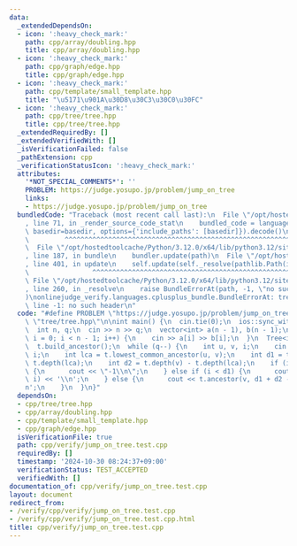 ```yaml
---
data:
  _extendedDependsOn:
  - icon: ':heavy_check_mark:'
    path: cpp/array/doubling.hpp
    title: cpp/array/doubling.hpp
  - icon: ':heavy_check_mark:'
    path: cpp/graph/edge.hpp
    title: cpp/graph/edge.hpp
  - icon: ':heavy_check_mark:'
    path: cpp/template/small_template.hpp
    title: "\u5171\u901A\u30D8\u30C3\u30C0\u30FC"
  - icon: ':heavy_check_mark:'
    path: cpp/tree/tree.hpp
    title: cpp/tree/tree.hpp
  _extendedRequiredBy: []
  _extendedVerifiedWith: []
  _isVerificationFailed: false
  _pathExtension: cpp
  _verificationStatusIcon: ':heavy_check_mark:'
  attributes:
    '*NOT_SPECIAL_COMMENTS*': ''
    PROBLEM: https://judge.yosupo.jp/problem/jump_on_tree
    links:
    - https://judge.yosupo.jp/problem/jump_on_tree
  bundledCode: "Traceback (most recent call last):\n  File \"/opt/hostedtoolcache/Python/3.12.0/x64/lib/python3.12/site-packages/onlinejudge_verify/documentation/build.py\"\
    , line 71, in _render_source_code_stat\n    bundled_code = language.bundle(stat.path,\
    \ basedir=basedir, options={'include_paths': [basedir]}).decode()\n          \
    \         ^^^^^^^^^^^^^^^^^^^^^^^^^^^^^^^^^^^^^^^^^^^^^^^^^^^^^^^^^^^^^^^^^^^^^^^^^^^^^^^^^\n\
    \  File \"/opt/hostedtoolcache/Python/3.12.0/x64/lib/python3.12/site-packages/onlinejudge_verify/languages/cplusplus.py\"\
    , line 187, in bundle\n    bundler.update(path)\n  File \"/opt/hostedtoolcache/Python/3.12.0/x64/lib/python3.12/site-packages/onlinejudge_verify/languages/cplusplus_bundle.py\"\
    , line 401, in update\n    self.update(self._resolve(pathlib.Path(included), included_from=path))\n\
    \                ^^^^^^^^^^^^^^^^^^^^^^^^^^^^^^^^^^^^^^^^^^^^^^^^^^^^^^^^^\n \
    \ File \"/opt/hostedtoolcache/Python/3.12.0/x64/lib/python3.12/site-packages/onlinejudge_verify/languages/cplusplus_bundle.py\"\
    , line 260, in _resolve\n    raise BundleErrorAt(path, -1, \"no such header\"\
    )\nonlinejudge_verify.languages.cplusplus_bundle.BundleErrorAt: tree/tree.hpp:\
    \ line -1: no such header\n"
  code: "#define PROBLEM \"https://judge.yosupo.jp/problem/jump_on_tree\"\n#include\
    \ \"tree/tree.hpp\"\n\nint main() {\n  cin.tie(0);\n  ios::sync_with_stdio(false);\n\
    \  int n, q;\n  cin >> n >> q;\n  vector<int> a(n - 1), b(n - 1);\n  for (int\
    \ i = 0; i < n - 1; i++) {\n    cin >> a[i] >> b[i];\n  }\n  Tree<int> t(a, b);\n\
    \  t.build_ancestor();\n  while (q--) {\n    int u, v, i;\n    cin >> u >> v >>\
    \ i;\n    int lca = t.lowest_common_ancestor(u, v);\n    int d1 = t.depth(u) -\
    \ t.depth(lca);\n    int d2 = t.depth(v) - t.depth(lca);\n    if (i > d1 + d2)\
    \ {\n      cout << \"-1\\n\";\n    } else if (i < d1) {\n      cout << t.ancestor(u,\
    \ i) << '\\n';\n    } else {\n      cout << t.ancestor(v, d1 + d2 - i) << '\\\
    n';\n    }\n  }\n}"
  dependsOn:
  - cpp/tree/tree.hpp
  - cpp/array/doubling.hpp
  - cpp/template/small_template.hpp
  - cpp/graph/edge.hpp
  isVerificationFile: true
  path: cpp/verify/jump_on_tree.test.cpp
  requiredBy: []
  timestamp: '2024-10-30 08:24:37+09:00'
  verificationStatus: TEST_ACCEPTED
  verifiedWith: []
documentation_of: cpp/verify/jump_on_tree.test.cpp
layout: document
redirect_from:
- /verify/cpp/verify/jump_on_tree.test.cpp
- /verify/cpp/verify/jump_on_tree.test.cpp.html
title: cpp/verify/jump_on_tree.test.cpp
---
```

